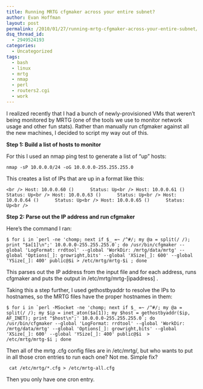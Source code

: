```yaml
---
title: Running MRTG cfgmaker across your entire subnet?
author: Evan Hoffman
layout: post
permalink: /2010/01/27/running-mrtg-cfgmaker-across-your-entire-subnet/
dsq_thread_id:
  - 2949524193
categories:
  - Uncategorized
tags:
  - bash
  - linux
  - mrtg
  - nmap
  - perl
  - routers2.cgi
  - work
---
```

I realized recently that I had a bunch of newly-provisioned VMs that weren&#8217;t being monitored by MRTG (one of the tools we use to monitor network usage and other fun stats). Rather than manually run cfgmaker against all the new machines, I decided to script my way out of this.

<!--more-->

**Step 1: Build a list of hosts to monitor**

For this I used an nmap ping test to generate a list of &#8220;up&#8221; hosts:

`nmap -sP 10.0.0.0/24 -oG 10.0.0.0-255.255.255.0`

This creates a list of IPs that are up in a format like this:

`<br />
Host: 10.0.0.60 ()      Status: Up<br />
Host: 10.0.0.61 ()      Status: Up<br />
Host: 10.0.0.63 ()      Status: Up<br />
Host: 10.0.0.64 ()      Status: Up<br />
Host: 10.0.0.65 ()      Status: Up<br />
`

**Step 2: Parse out the IP address and run cfgmaker**

Here&#8217;s the command I ran:

``$ for i in `perl -ne 'chomp; next if $_ =~ /^#/; my @a = split(/ /); print "$a[1]\n";' 10.0.0.0-255.255.255.0`; do /usr/bin/cfgmaker --global 'LogFormat: rrdtool' --global 'WorkDir: /mrtg/data/mrtg' --global 'Options[_]: growright,bits' --global 'XSize[_]: 600' --global 'YSize[_]: 400' public@$i > /etc/mrtg/mrtg-$i ; done``

This parses out the IP address from the input file and for each address, runs cfgmaker and puts the output in /etc/mrtg/mrtg-[ipaddress] .

Taking this a step further, I used gethostbyaddr to resolve the IPs to hostnames, so the MRTG files have the proper hostnames in them:

``$ for i in `perl -MSocket -ne 'chomp; next if $_ =~ /^#/; my @a = split(/ /); my $ip = inet_aton($a[1]); my $host = gethostbyaddr($ip, AF_INET); print "$host\n";' 10.0.0.0-255.255.255.0`; do /usr/bin/cfgmaker --global 'LogFormat: rrdtool' --global 'WorkDir: /mrtg/data/mrtg' --global 'Options[_]: growright,bits' --global 'XSize[_]: 600' --global 'YSize[_]: 400' public@$i  > /etc/mrtg/mrtg-$i ; done``

Then all of the mrtg .cfg config files are in /etc/mrtg/, but who wants to put in all those cron entries to run each one? Not me. Simple fix?

` cat /etc/mrtg/*.cfg > /etc/mrtg-all.cfg`

Then you only have one cron entry.